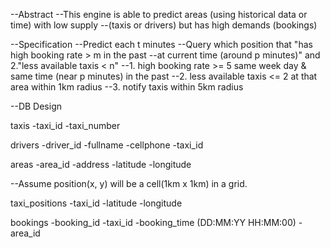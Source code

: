 --Abstract
--This engine is able to predict areas (using historical data or time) with low supply
--(taxis or drivers) but has high demands (bookings)

--Specification
--Predict each t minutes
--Query which position that "has high booking rate > m in the past 
--at current time (around p minutes)" and 2."less available taxis < n"
--1. high booking rate >= 5 same week day & same time (near p minutes) in the past
--2. less available taxis <= 2 at that area within 1km radius
--3. notify taxis within 5km radius

--DB Design

taxis
	-taxi_id
	-taxi_number

drivers
	-driver_id
	-fullname
	-cellphone
	-taxi_id

areas
	-area_id
	-address
	-latitude
	-longitude
	

--Assume position(x, y) will be a cell(1km x 1km) in a grid.

taxi_positions
	-taxi_id
	-latitude
	-longitude

bookings
	-booking_id
	-taxi_id
	-booking_time (DD:MM:YY HH:MM:00)
	-area_id
